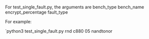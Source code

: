 For test_single_fault.py, the arguments are bench_type bench_name encrypt_percentage fault_type

For example: 

`python3 test_single_fault.py rnd c880 05 nandtonor

